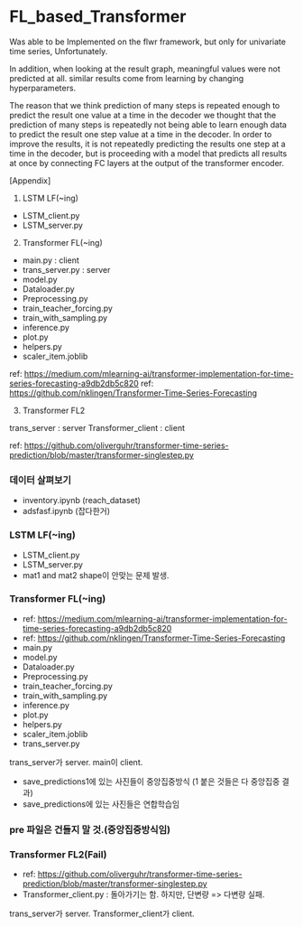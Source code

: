 # FL_based_Transformer

Was able to be Implemented on the flwr framework, but only for univariate time series, Unfortunately.

In addition, when looking at the result graph, meaningful values were not predicted at all. similar results come from learning by changing hyperparameters.

The reason that we think prediction of many steps is repeated enough to predict the result one value at a time in the decoder
we thought that the prediction of many steps is repeatedly not being able to learn enough data to predict the result one step value at a time in the decoder.
In order to improve the results, it is not repeatedly predicting the results one step at a time in the decoder, but is proceeding with a model that predicts all results at once by connecting FC layers at the output of the transformer encoder.

[Appendix]

1. LSTM LF(~ing)
- LSTM_client.py
- LSTM_server.py

2. Transformer FL(~ing)
- main.py : client
- trans_server.py : server
- model.py
- Dataloader.py
- Preprocessing.py
- train_teacher_forcing.py
- train_with_sampling.py
- inference.py
- plot.py
- helpers.py
- scaler_item.joblib

ref: https://medium.com/mlearning-ai/transformer-implementation-for-time-series-forecasting-a9db2db5c820
ref: https://github.com/nklingen/Transformer-Time-Series-Forecasting


3. Transformer FL2

trans_server : server
Transformer_client : client

ref: https://github.com/oliverguhr/transformer-time-series-prediction/blob/master/transformer-singlestep.py



















### 데이터 살펴보기
- inventory.ipynb (reach_dataset)
- adsfasf.ipynb (잡다한거)

### LSTM LF(~ing)
- LSTM_client.py
- LSTM_server.py
- mat1 and mat2 shape이 안맞는 문제 발생.

### Transformer FL(~ing)
- ref: https://medium.com/mlearning-ai/transformer-implementation-for-time-series-forecasting-a9db2db5c820
- ref: https://github.com/nklingen/Transformer-Time-Series-Forecasting
- main.py
- model.py
- Dataloader.py
- Preprocessing.py
- train_teacher_forcing.py
- train_with_sampling.py
- inference.py
- plot.py
- helpers.py
- scaler_item.joblib
- trans_server.py

trans_server가 server.
main이 client.

- save_predictions1에 있는 사진들이 중앙집중방식 (1 붙은 것들은 다 중앙집중 결과)
- save_predictions에 있는 사진들은 연합학습임

### pre 파일은 건들지 말 것.(중앙집중방식임)


### Transformer FL2(Fail)
- ref: https://github.com/oliverguhr/transformer-time-series-prediction/blob/master/transformer-singlestep.py
- Transformer_client.py
: 돌아가기는 함. 하지만, 단변량 => 다변량 실패.

trans_server가 server.
Transformer_client가 client.

